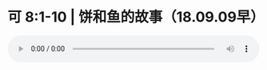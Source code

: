 # 可 8:1-10 | 饼和鱼的故事（18.09.09早） 

<audio style="width: 100%;" preload="false" controls controlslist="nodownload"><source src="http://file.simai.life/audio/mp3/old/26496.mp3" type="audio/mpeg">Your browser does not support the audio element.</audio>



